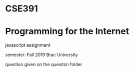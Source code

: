 # CSE391
# Programming for the Internet
 javascript assignment

semester: Fall 2019
Brac University

question given on the quesiton folder
